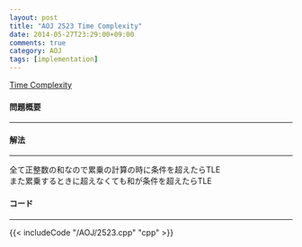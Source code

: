 ```yaml
---
layout: post
title: "AOJ 2523 Time Complexity"
date: 2014-05-27T23:29:00+09:00
comments: true
category: AOJ
tags: [implementation]
---
```


[Time Complexity](http://judge.u-aizu.ac.jp/onlinejudge/description.jsp?id=2523)

#### 問題概要

****

#### 解法

****

全て正整数の和なので累乗の計算の時に条件を超えたらTLE  
また累乗するときに超えなくても和が条件を超えたらTLE

#### コード

****

{{< includeCode "/AOJ/2523.cpp" "cpp" >}}
